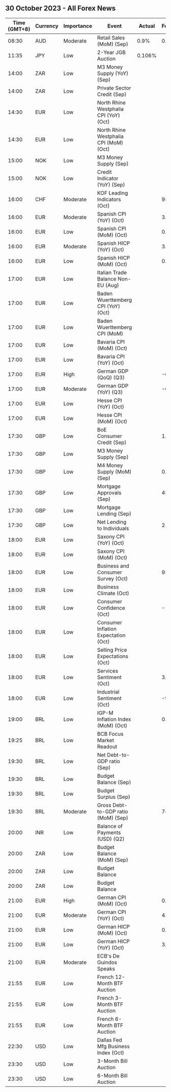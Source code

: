 ## 30 October 2023 - All Forex News

| Time (GMT+8) | Currency | Importance | Event | Actual | Forecast | Previous |
|------|----------|------------|-------|--------|----------|----------|
| 08:30 | AUD | Moderate | Retail Sales (MoM) (Sep) | 0.9% | 0.3% | 0.3% |
| 11:35 | JPY | Low | 2-Year JGB Auction | 0.106% |  | 0.045% |
| 14:00 | ZAR | Low | M3 Money Supply (YoY) (Sep) |  |  | 8.52% |
| 14:00 | ZAR | Low | Private Sector Credit (Sep) |  |  | 4.38% |
| 14:30 | EUR | Low | North Rhine Westphalia CPI (YoY) (Oct) |  |  | 4.2% |
| 14:30 | EUR | Low | North Rhine Westphalia CPI (MoM) (Oct) |  |  | 0.2% |
| 15:00 | NOK | Low | M3 Money Supply (Sep) |  |  | 3,064.9B |
| 15:00 | NOK | Low | Credit Indicator (YoY) (Sep) |  |  | 4.0% |
| 16:00 | CHF | Moderate | KOF Leading Indicators (Oct) |  | 95.0 | 95.9 |
| 16:00 | EUR | Moderate | Spanish CPI (YoY) (Oct) |  | 3.8% | 3.5% |
| 16:00 | EUR | Low | Spanish CPI (MoM) (Oct) |  | 0.6% | 0.2% |
| 16:00 | EUR | Moderate | Spanish HICP (YoY) (Oct) |  | 3.7% | 3.3% |
| 16:00 | EUR | Low | Spanish HICP (MoM) (Oct) |  | 0.4% | 0.6% |
| 17:00 | EUR | Low | Italian Trade Balance Non-EU (Aug) |  |  | 3.06B |
| 17:00 | EUR | Low | Baden Wuerttemberg CPI (YoY) (Oct) |  |  | 5.1% |
| 17:00 | EUR | Low | Baden Wuerttemberg CPI (MoM) |  |  | 0.2% |
| 17:00 | EUR | Low | Bavaria CPI (MoM) (Oct) |  |  | 0.3% |
| 17:00 | EUR | Low | Bavaria CPI (YoY) (Oct) |  |  | 4.1% |
| 17:00 | EUR | High | German GDP (QoQ) (Q3) |  | -0.3% | 0.0% |
| 17:00 | EUR | Moderate | German GDP (YoY) (Q3) |  | -0.7% | -0.2% |
| 17:00 | EUR | Low | Hesse CPI (YoY) (Oct) |  |  | 4.7% |
| 17:00 | EUR | Low | Hesse CPI (MoM) (Oct) |  |  | 0.3% |
| 17:30 | GBP | Low | BoE Consumer Credit (Sep) |  | 1.400B | 1.644B |
| 17:30 | GBP | Low | M3 Money Supply (Sep) |  |  | 3,025.7B |
| 17:30 | GBP | Low | M4 Money Supply (MoM) (Sep) |  | 0.1% | 0.2% |
| 17:30 | GBP | Low | Mortgage Approvals (Sep) |  | 45.00K | 45.35K |
| 17:30 | GBP | Low | Mortgage Lending (Sep) |  |  | 1.22B |
| 17:30 | GBP | Low | Net Lending to Individuals |  | 2.4B | 2.9B |
| 18:00 | EUR | Low | Saxony CPI (YoY) (Oct) |  |  | 5.4% |
| 18:00 | EUR | Low | Saxony CPI (MoM) (Oct) |  |  | 0.3% |
| 18:00 | EUR | Low | Business and Consumer Survey (Oct) |  | 93.0 | 93.3 |
| 18:00 | EUR | Low | Business Climate (Oct) |  |  | -0.36 |
| 18:00 | EUR | Low | Consumer Confidence (Oct) |  | -17.9 | -17.8 |
| 18:00 | EUR | Low | Consumer Inflation Expectation (Oct) |  |  | 12.0 |
| 18:00 | EUR | Low | Selling Price Expectations (Oct) |  |  | 3.6 |
| 18:00 | EUR | Low | Services Sentiment (Oct) |  | 3.4 | 4.0 |
| 18:00 | EUR | Low | Industrial Sentiment (Oct) |  | -9.5 | -9.0 |
| 19:00 | BRL | Low | IGP-M Inflation Index (MoM) (Oct) |  | 0.61% | 0.37% |
| 19:25 | BRL | Low | BCB Focus Market Readout |  |  |  |
| 19:30 | BRL | Low | Net Debt-to-GDP ratio (Sep) |  |  | 59.9% |
| 19:30 | BRL | Low | Budget Balance (Sep) |  |  | -106.561B |
| 19:30 | BRL | Low | Budget Surplus (Sep) |  |  | -22.830B |
| 19:30 | BRL | Moderate | Gross Debt-to-GDP ratio (MoM) (Sep) |  | 74.6% | 74.4% |
| 20:00 | INR | Low | Balance of Payments (USD) (Q2) |  |  | 5.600B |
| 20:00 | ZAR | Low | Budget Balance (MoM) (Sep) |  |  | -47.33B |
| 20:00 | ZAR | Low | Budget Balance |  |  | -479.700B |
| 20:00 | ZAR | Low | Budget Balance |  |  | 19.70% |
| 21:00 | EUR | High | German CPI (MoM) (Oct) |  | 0.2% | 0.3% |
| 21:00 | EUR | Moderate | German CPI (YoY) (Oct) |  | 4.0% | 4.5% |
| 21:00 | EUR | Low | German HICP (MoM) (Oct) |  | 0.1% | 0.2% |
| 21:00 | EUR | Low | German HICP (YoY) (Oct) |  | 3.3% | 4.3% |
| 21:00 | EUR | Moderate | ECB's De Guindos Speaks |  |  |  |
| 21:55 | EUR | Low | French 12-Month BTF Auction |  |  | 3.770% |
| 21:55 | EUR | Low | French 3-Month BTF Auction |  |  | 3.788% |
| 21:55 | EUR | Low | French 6-Month BTF Auction |  |  | 3.823% |
| 22:30 | USD | Low | Dallas Fed Mfg Business Index (Oct) |  |  | -18.1 |
| 23:30 | USD | Low | 3-Month Bill Auction |  |  | 5.310% |
| 23:30 | USD | Low | 6-Month Bill Auction |  |  | 5.325% |
